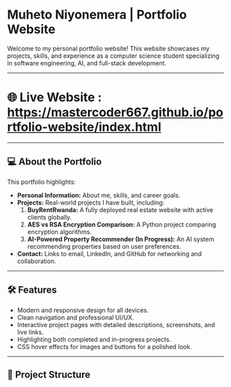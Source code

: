 # Muheto Niyonemera | Portfolio Website

Welcome to my personal portfolio website! This website showcases my projects, skills, and experience as a computer science student specializing in software engineering, AI, and full-stack development.

---
# 🌐 Live Website : https://mastercoder667.github.io/portfolio-website/index.html
---

## 💻 About the Portfolio

This portfolio highlights:

- **Personal Information:** About me, skills, and career goals.
- **Projects:** Real-world projects I have built, including:
  1. **BuyRentRwanda:** A fully deployed real estate website with active clients globally.
  2. **AES vs RSA Encryption Comparison:** A Python project comparing encryption algorithms.
  3. **AI-Powered Property Recommender (In Progress):** An AI system recommending properties based on user preferences.
- **Contact:** Links to email, LinkedIn, and GitHub for networking and collaboration.

---

## 🛠 Features

- Modern and responsive design for all devices.
- Clean navigation and professional UI/UX.
- Interactive project pages with detailed descriptions, screenshots, and live links.
- Highlighting both completed and in-progress projects.
- CSS hover effects for images and buttons for a polished look.

---

## 📁 Project Structure

